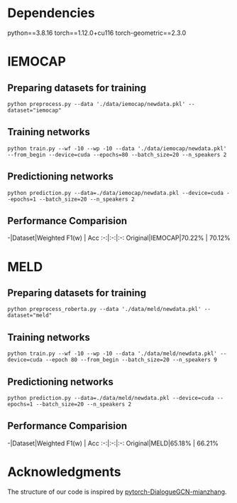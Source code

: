 # Dependencies
python==3.8.16
torch==1.12.0+cu116
torch-geometric==2.3.0

# IEMOCAP
## Preparing datasets for training

    python preprocess.py --data './data/iemocap/newdata.pkl' --dataset="iemocap"

## Training networks 

    python train.py --wf -10 --wp -10 --data './data/iemocap/newdata.pkl' --from_begin --device=cuda --epochs=80 --batch_size=20 --n_speakers 2 

## Predictioning networks 

    python prediction.py --data=./data/iemocap/newdata.pkl --device=cuda --epochs=1 --batch_size=20 --n_speakers 2


## Performance Comparision

-|Dataset|Weighted F1(w) | Acc
:-:|:-:|:-:
Original|IEMOCAP|70.22% | 70.12%

# MELD

## Preparing datasets for training

    python preprocess_roberta.py --data './data/meld/newdata.pkl' --dataset="meld" 

## Training networks 

    python train.py --wf -10 --wp -10 --data './data/meld/newdata.pkl' --device=cuda --epoch 80 --from_begin --batch_size=20 --n_speakers 9

## Predictioning networks 

    python prediction.py --data=./data/meld/newdata.pkl --device=cuda --epochs=1 --batch_size=20 --n_speakers 2


## Performance Comparision

-|Dataset|Weighted F1(w) | Acc
:-:|:-:|:-:
Original|MELD|65.18% | 66.21%


# Acknowledgments

The structure of our code is inspired by [pytorch-DialogueGCN-mianzhang](https://github.com/mianzhang/dialogue_gcn).
